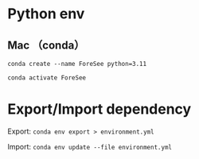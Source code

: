 # Python env
## Mac （conda）
`conda create --name ForeSee python=3.11`

`conda activate ForeSee`


# Export/Import dependency
Export:
`conda env export > environment.yml`

Import:
`conda env update --file environment.yml`


